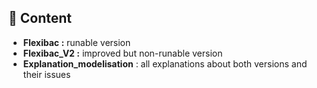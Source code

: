 ## 📂 Content

- **Flexibac :** runable version
- **Flexibac_V2 :** improved but non-runable version
- **Explanation_modelisation** : all explanations about both versions and their issues
